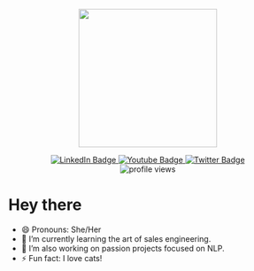 <div id="badges" align="center">
  <p><img src= "https://media.giphy.com/media/8nTNSAyWSgfmpFZGkp/giphy.gif" width="250"></p>
  
  <a href="https://linkedin.com/in/DivyaRustagi10">
    <img src="https://img.shields.io/badge/LinkedIn-blue?style=for-the-badge&logo=linkedin&logoColor=white" alt="LinkedIn Badge"/>
  </a>
  <a href="https://youtube.com/playlist?list=PLDgRDIhDrtfcJ2YYvrxJt6uFerY5lKwN6">
    <img src="https://img.shields.io/badge/YouTube-red?style=for-the-badge&logo=youtube&logoColor=white" alt="Youtube Badge"/>
  </a>
  <a href="https://twitter.com/DivyaRustagi10">
    <img src="https://img.shields.io/badge/Twitter-blue?style=for-the-badge&logo=twitter&logoColor=white" alt="Twitter Badge"/>
  </a>
  <br>
  <img src="https://komarev.com/ghpvc/?username=DivyaRustagi10&style=flat-square&color=blue" alt="profile views"/>
</div>

<h1>
  Hey there
  <img src="https://media.giphy.com/media/hvRJCLFzcasrR4ia7z/giphy.gif" width="10px"/>
</h1>

- 😄 Pronouns: She/Her
- 🌱 I’m currently learning the art of sales engineering.
- 🔭 I’m also working on passion projects focused on NLP.
- ⚡ Fun fact: I love cats!

<!--
### :hammer_and_wrench: Languages and Tools :
<div>
  <img src="https://github.com/devicons/devicon/blob/master/icons/java/java-original-wordmark.svg" title="Java" alt="Java" width="40" height="40"/>&nbsp;
  <img src="https://github.com/devicons/devicon/blob/master/icons/css3/css3-plain-wordmark.svg"  title="CSS3" alt="CSS" width="40" height="40"/>&nbsp;
  <img src="https://github.com/devicons/devicon/blob/master/icons/html5/html5-original.svg" title="HTML5" alt="HTML" width="40" height="40"/>&nbsp;
  <img src="https://github.com/devicons/devicon/blob/master/icons/javascript/javascript-original.svg" title="JavaScript" alt="JavaScript" width="40" height="40"/>&nbsp;
  <img src="https://github.com/devicons/devicon/blob/master/icons/mysql/mysql-original-wordmark.svg" title="MySQL"  alt="MySQL" width="40" height="40"/>&nbsp;
  <img src="https://github.com/devicons/devicon/blob/master/icons/nodejs/nodejs-original-wordmark.svg" title="NodeJS" alt="NodeJS" width="40" height="40"/>&nbsp;
  <img src="https://github.com/devicons/devicon/blob/master/icons/git/git-original-wordmark.svg" title="Git" **alt="Git" width="40" height="40"/>
</div>

<h3> :fire: Some cool stats! </h3>

[![GitHub Streak](http://github-readme-streak-stats.herokuapp.com?user=DivyaRustagi10&theme=dark&background=000000)](https://git.io/streak-stats)

[![Top Langs](https://github-readme-stats.vercel.app/api/top-langs/?username=DivyaRustagi10&layout=compact&theme=vision-friendly-dark)](https://github.com/anuraghazra/github-readme-stats)

**DivyaRustagi10/DivyaRustagi10** is a ✨ _special_ ✨ repository because its `README.md` (this file) appears on your GitHub profile.

Here are some ideas to get you started:

- 🔭 I’m currently working on ...
- 🌱 I’m currently learning ...
- 👯 I’m looking to collaborate on ...
- 🤔 I’m looking for help with ...
- 💬 Ask me about ...
- 📫 How to reach me: ...
- 😄 Pronouns: ...
- ⚡ Fun fact: ...
-->
